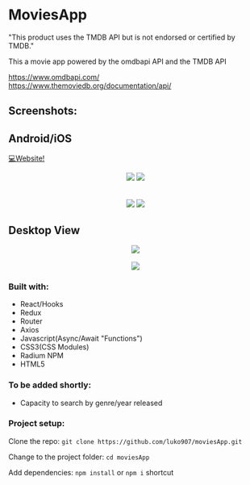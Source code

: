 # MoviesApp
"This product uses the TMDB API but is not endorsed or certified by TMDB."

This a movie app powered by the omdbapi API and  the TMDB API

https://www.omdbapi.com/<br />
https://www.themoviedb.org/documentation/api/

## Screenshots:

## Android/iOS

<a href="https://movies-app-lk.netlify.app"> 💻Website!<a/>
<div align="center">
  <img src="https://user-images.githubusercontent.com/48270029/140329935-6433117d-13bb-4a39-88e6-dbc44687e314.png" />
  <img src="https://user-images.githubusercontent.com/48270029/140329948-2d498532-dd4e-45c2-95be-6e2ba9bbf212.png" />
</div>

<br />
<br />

<div align="center">
  <img src="https://user-images.githubusercontent.com/48270029/140329951-0c3dc74c-2262-4f28-a83a-4cf6beaa6869.png" />
  <img src="https://user-images.githubusercontent.com/48270029/140329953-8541cceb-6a1f-472f-822d-178e7c3b3d35.png" />
</div>

## Desktop View
<div align="center">
  <img src="https://user-images.githubusercontent.com/48270029/139948300-1789d36f-25d3-4f5e-b40d-c3b59b20af38.png" />
  <br />
  <br />
  <img src="https://user-images.githubusercontent.com/48270029/139947543-55381647-d935-4fd0-92d7-c5a64429b798.png" />
</div>

### Built with:

- React/Hooks
- Redux
- Router
- Axios
- Javascript(Async/Await "Functions")
- CSS3(CSS Modules)
- Radium NPM
- HTML5

### To be added shortly:

- Capacity to search by genre/year released

### Project setup:

Clone the repo:
`git clone https://github.com/luko907/moviesApp.git`

Change to the project folder:
`cd moviesApp`

Add dependencies:
`npm install` or `npm i` shortcut
